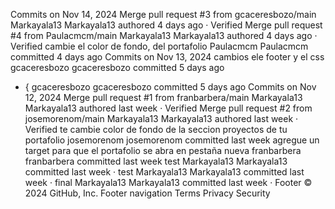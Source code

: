 Commits on Nov 14, 2024
Merge pull request #3 from gcaceresbozo/main
Markayala13
Markayala13
authored
4 days ago
·
Verified
Merge pull request #4 from Paulacmcm/main
Markayala13
Markayala13
authored
4 days ago
·
Verified
cambie el color de fondo, del portafolio
Paulacmcm
Paulacmcm
committed
4 days ago
Commits on Nov 13, 2024
cambios ele footer y el css
gcaceresbozo
gcaceresbozo
committed
5 days ago
* {
gcaceresbozo
gcaceresbozo
committed
5 days ago
Commits on Nov 12, 2024
Merge pull request #1 from franbarbera/main
Markayala13
Markayala13
authored
last week
·
Verified
Merge pull request #2 from josemorenom/main
Markayala13
Markayala13
authored
last week
·
Verified
te cambie color de fondo de la seccion proyectos de tu portafolio
josemorenom
josemorenom
committed
last week
agregue un target para que el portafolio se abra en pestaña nueva
franbarbera
franbarbera
committed
last week
test
Markayala13
Markayala13
committed
last week
·
test
Markayala13
Markayala13
committed
last week
·
final
Markayala13
Markayala13
committed
last week
·
Footer
© 2024 GitHub, Inc.
Footer navigation
Terms
Privacy
Security
